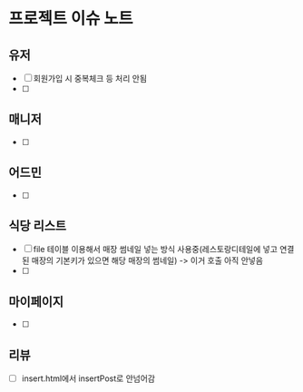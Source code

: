 # 프로젝트 이슈 노트
## 유저
* [ ] 회원가입 시 중복체크 등 처리 안됨
* [ ] 

## 매니저
* [ ] 

## 어드민
* [ ] 

## 식당 리스트
* [ ] file 테이블 이용해서 매장 썸네일 넣는 방식 사용중(레스토랑디테일에 넣고 연결된 매장의 기본키가 있으면 해당 매장의 썸네일) -> 이거 호출 아직 안넣음
* [ ] 

## 마이페이지
* [ ] 

## 리뷰
* [ ] insert.html에서 insertPost로 안넘어감